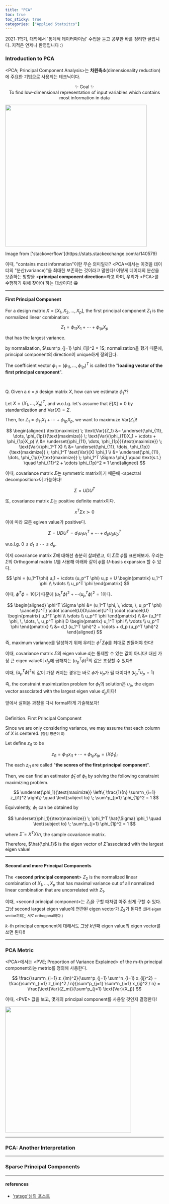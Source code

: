 ```yaml
---
title: "PCA"
toc: true
toc_sticky: true
categories: ["Applied Statsitcs"]
---
```


2021-1학기, 대학에서 '통계적 데이터마이닝' 수업을 듣고 공부한 바를 정리한 글입니다. 지적은 언제나 환영입니다 :)

### Introduction to PCA

\<PCA; Principal Component Analysis\>는 **차원축소**(dimensionality reduction)에 주요한 기법으로 사용되는 테크닉이다.

<div class="statement" markdown="1" align="center">

✨ Goal ✨<br/>
To find low-dimensional representation of input variables which <span class="half_HL">contains most information in data</span>

</div>

<div class="img-wrapper">
  <img src="https://i.stack.imgur.com/Q7HIP.gif" width="450px">
  <p markdown="1">Image from ['stackoverflow'](https://stats.stackexchange.com/a/140579)</p>
</div>

이때, "contains most information"이란 무슨 의미일까? \<PCA\>에서는 이것을 <span class="half_HL">데이터의 "분산(variance)"을 최대한 보존</span>하는 것이라고 말한다! 이렇게 데이터의 분산을 보존하는 방향을 \<**principal component direction**\>라고 하며, 우리가 \<PCA\>를 수행하기 위해 찾아야 하는 대상이다! 😁

<hr/>

#### First Principal Component

For a design matrix $X = \left[ X_1, X_2, \dots, X_p \right]$, the first principal component $Z_1$ is the normalized linear combination:

$$
Z_1 = \phi_{11} X_1 + \cdots + \phi_{1p}X_p
$$

that has the largest variance.

by normalization, $\sum^p_{j=1} \phi_{1j}^2 = 1$; normalization을 했기 때문에, principal component의 direction이 unique하게 정의된다.

The coefficient vector $\phi_1 = (\phi_{11}, \dots, \phi_{1p})^T$ is called the "**loading vector of the first principal component**".

<br/>

Q. Given a $n\times p$ design matrix $X$, how can we estimate $\phi_1$??

<div class="proof" markdown="1">

Let $X = (X_1, \dots, X_p)^T$, and w.o.l.g. let's assume that $E[X] = 0$ by standardization and $\text{Var}(X) = \Sigma$.

Then, for $Z_1 = \phi_{11}X_1 + \cdots + \phi_{1p}X_p$, we want to maximuze $\text{Var}(Z_1)$!

$$
\begin{aligned}
\text{maximize} \; \text{Var}(Z_1)
&= \underset{\phi_{11}, \dots, \phi_{1p}}{\text{maximize}} \; \text{Var}(\phi_{11}X_1 + \cdots + \phi_{1p}X_p) \\
&= \underset{\phi_{11}, \dots, \phi_{1p}}{\text{maximize}} \; \text{Var}(\phi_1^T X) \\
&= \underset{\phi_{11}, \dots, \phi_{1p}}{\text{maximize}} \; \phi_1^T \text{Var}(X) \phi_1 \\
&= \underset{\phi_{11}, \dots, \phi_{1p}}{\text{maximize}} \; \phi_1^T \Sigma \phi_1
\quad \text{s.t.} \quad \phi_{11}^2 + \cdots \phi_{1p}^2 = 1
\end{aligned}
$$

이때, covariance matrix $\Sigma$는 symmetric matrix이기 때문에 \<spectral decomposition\>이 가능하다!

$$
\Sigma = UDU^T
$$

또, covariance matrix $\Sigma$는 positive definite matrix이다.

$$
x^T \Sigma x \succ 0
$$

이에 따라 모든 egiven value가 positive다.

$$
\Sigma = UDU^T = d_1 u_1 u_1^T + \cdots + d_p u_p u_p^T
$$

w.o.l.g. $0 \le d_1 \le \cdots \le d_p$.

이제 covariance matrix $\Sigma$에 대해선 충분히 살펴봤고, 이 $\Sigma$로 $\phi$를 표현해보자. 우리는 $\Sigma$의 Orthogomal matrix $U$를 사용해 아래와 같이 $\phi$를 $U$-basis expansion 할 수 있다.

$$
\phi = (u_1^T\phi) u_1 + \cdots (u_p^T \phi) u_p
= U \begin{pmatrix}
  u_1^T \phi \\
  \vdots \\
  u_p^T \phi
\end{pmatrix}
$$

이때, $\phi^T \phi = 1$이기 때문에 $(u_1^T\phi)^2 + \cdots (u_p^T \phi)^2 = 1$이다.

$$
\begin{aligned}
\phi^T \Sigma \phi
&= (u_1^T \phi, \, \dots, \, u_p^T \phi) \cancel{U^T} \cdot \cancel{U}D\cancel{U^T} \cdot \cancel{U} \begin{pmatrix}
  u_1^T \phi \\
  \vdots \\
  u_p^T \phi
\end{pmatrix} \\
&= (u_1^T \phi, \, \dots, \, u_p^T \phi) D \begin{pmatrix}
  u_1^T \phi \\
  \vdots \\
  u_p^T \phi
\end{pmatrix} \\
&= d_1 (u_1^T \phi)^2 + \cdots + d_p (u_p^T \phi)^2
\end{aligned}
$$

즉, maximum variance를 달성하기 위해 우리는 $\phi^T\Sigma \phi$를 최대로 만들어야 한다!

이때, covariance matrix $\Sigma$의 eigen value $d_i$는 통제할 수 있는 값이 아니다! 대신 <span class="half_HL">가장 큰 eigen value이 $d_p$에 곱해지는 $(u_p^T \phi)^2$의 값은 조정할 수 있다</span>!!

이때, $(u_p^T \phi)^2$의 값이 가장 커지는 경우는 바로 $\phi$가 $u_p$가 될 때이다!! ($u_p^T u_p = 1$)

즉, the constraint maximization problem for $\phi_1$의 solution은 <span class="half_HL">$u_p$, the eigen vector associated with the largest eigen value $d_p$이다</span>!

</div>

앞에서 살펴본 과정을 다시 formal하게 기술해보자!

<br><span class="statement-title">Definition.</span> First Principal Component<br>

Since we are only considering variance, we may assume that each column of $X$ is centered. <small>(컬럼 평균이 0)</small>

Let define $z_{i1}$ to be

$$
z_{i1} = \phi_{11} x_{i1} + \cdots + \phi_{1p}x_{ip} = (X\phi_1)_i
$$

The each $z_{i1}$ are called "**the scores of the first principal component**".

Then, we can find an estimator $\hat{\phi}_1$ of $\phi_1$ by solving the following constraint maximizing problem.

$$
\underset{\phi_1}{\text{maximize}} \left\{ \frac{1}{n} \sum^n_{i=1} z_{i1}^2 \right\} \quad \text{subject to} \; \sum^p_{j=1} \phi_{1j}^2 = 1
$$

Equivalently, $\phi_1$ can be obtained by

$$
\underset{\phi_1}{\text{maximize}} \; \phi_1^T \hat{\Sigma} \phi_1 \quad \text{subject to} \; \sum^p_{j=1} \phi_{1j}^2 = 1
$$

where $\hat{\Sigma} = X^T X / n$, the sample covariance matrix.

Therefore, <span class="half_HL">$\hat{\phi_1}$ is the eigen vector of $\hat{\Sigma}$ associated with the largest eigen value!</span>

<hr/>

#### Second and more Principal Components

The \<**second principal component**\> $Z_2$ is <span class="half_HL">the normalized linear combination of $X_1, \dots, X_p$ that has maximal variance</span> out of all normalized linear combination that <span class="half_HL">are uncorrelated with $Z_1$</span>.

이때, \<second principal component\>는 $Z_1$을 구할 때처럼 아주 쉽게 구할 수 있다. 그냥 second largest eigen value에 연관된 eigen vector가 $Z_2$가 된다!! <small>(원래 eigen vector끼리는 서로 orthogonal하다.)</small>

$k$-th principal component에 대해서도 그냥 $k$번째 eigen value의 eigen vector를 쓰면 된다!!

<hr/>

### PCA Metric

\<PCA\>에서는 \<PVE; Proportion of Variance Explained\> of the m-th principal component라는 metric를 정의해 사용한다.

$$
\frac{\sum^n_{i=1} z_{im}^2}{\sum^p_{j=1} \sum^n_{i=1} x_{ij}^2} = \frac{\sum^n_{i=1} z_{im}^2 / n}{\sum^p_{j=1} \sum^n_{i=1} x_{ij}^2 / n} = \frac{\text{Var}(Z_m)}{\sum^p_{j=1} \text{Var}(X_j)}
$$

이때, \<PVE\> 값을 보고, 몇개의 principal component를 사용할 것인지 결정한다!

<div class="img-wrapper">
  <img src="{{ "/images/computer-science/statistical-data-mining/PCA-2.png" | relative_url }}" width="400px">
</div>

<hr/>

### PCA: Another Interpretation

<hr/>

### Sparse Principal Components

<hr/>

#### references

- ['ratsgo'님의 포스트](https://ratsgo.github.io/machine%20learning/2017/04/24/PCA/)